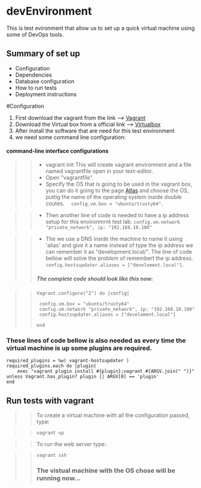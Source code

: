 # devEnvironment
This is test evironment that allow us to set up a quick virtual machine using some of DevOps tools.


## Summary of set up
* Configuration
* Dependencies
* Database configuration
* How to run tests
* Deployment instructions


#Configuration 
1. First download the vagrant from the link --> [Vagrant](http://https://www.vagrantup.com/)
2. Download the Virtual box from a official link --> [Virtualbox](https://www.virtualbox.org/)
3. After install the software that are need for this test environment
4. we need some command line configuration:

#### command-line interface configurations
>> * vagrant init
>> This will create vagrant environment and a file named vagrantfile open in your text-editor.
>> * Open "vagrantfile".
>> * Specify the OS that is going to be used in the vagrant box,
>> you can do it going to the page [Atlas](http://https://atlas.hashicorp.com/boxes/search?vagrantcloud=1)  and choose the OS, puttig the name of the operating system inside double coutes.
>> ```  config.vm.box = "ubuntu/trusty64"```.

>> * Then another line of code is needed to have a ip address setup for this environmrnt test lab.
>>  ```config.vm.network "private_network", ip: "192.168.10.100"```

>> * The we use a DNS inside the machine to name it using 'alias' and give it a name instead of type the ip address we can remember it as "development.local/".
>> The line of code bellow will solve the problem of remembert the ip address.
>>  ``` config.hostsupdater.aliases = ["develoment.local"]```.
>> 
>>##### The complete code should look like this now:

>>``` 
>> Vagrant.configure("2") do |config|
>> 
>>  config.vm.box = "ubuntu/trusty64"
>>  config.vm.network "private_network", ip: "192.168.10.100"
>>  config.hostsupdater.aliases = ["develoment.local"]
>>
>>end 
>>```

### These lines of code bellow is also needed as every time the virtual machine is up some plugins are required.

``` 
required_plugins = %w( vagrant-hostsupdater )
required_plugins.each do |plugin|
    exec "vagrant plugin install #{plugin};vagrant #{ARGV.join(" ")}" unless Vagrant.has_plugin? plugin || ARGV[0] == 'plugin'
end
```


## Run tests with vagrant
>> To create a virtual machine with all the configuration passed, type:

>>``` vagrant up ```


>> To run the web server type:.

>> ``` vagrant ssh ```
>> ### The vistual machine with the OS chose will be running now...






